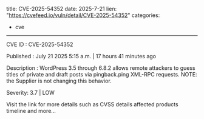  
title: CVE-2025-54352
date: 2025-7-21
lien: "https://cvefeed.io/vuln/detail/CVE-2025-54352"
categories:
  - cve
---

CVE ID : CVE-2025-54352

Published :  July 21
2025
5:15 a.m. | 17 hours
41 minutes ago

Description : WordPress 3.5 through 6.8.2 allows remote attackers to guess titles of private and draft posts via pingback.ping XML-RPC requests. NOTE: the Supplier is not changing this behavior.

Severity: 3.7 | LOW

Visit the link for more details
such as CVSS details
affected products
timeline
and more...
